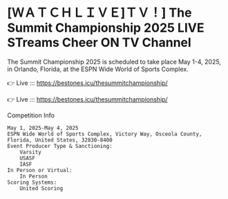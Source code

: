 # [ＷＡＴＣＨＬＩＶＥ]ＴＶ！] The Summit Championship 2025 LIVE STreams Cheer ON TV Channel 

The Summit Championship 2025 is scheduled to take place May 1-4, 2025, in Orlando, Florida, at the ESPN Wide World of Sports Complex.

👉 Live ::: https://bestones.icu/thesummitchampionship/

👉 Live ::: https://bestones.icu/thesummitchampionship/

Competition Info

    May 1, 2025-May 4, 2025
    ESPN Wide World of Sports Complex, Victory Way, Osceola County, Florida, United States, 32830-8400
    Event Producer Type & Sanctioning:
        Varsity
        USASF
        IASF
    In Person or Virtual:
        In Person
    Scoring Systems:
        United Scoring
